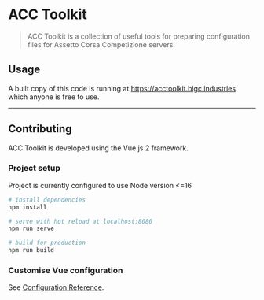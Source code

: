 # ACC Toolkit

>ACC Toolkit is a collection of useful tools for preparing configuration files for Assetto Corsa Competizione servers.

## Usage

A built copy of this code is running at <https://acctoolkit.bigc.industries> which anyone is free to use.

---

## Contributing

ACC Toolkit is developed using the Vue.js 2 framework.

### Project setup

Project is currently configured to use Node version <=16

```bash
# install dependencies
npm install

# serve with hot reload at localhost:8080
npm run serve

# build for production
npm run build
```

### Customise Vue configuration

See [Configuration Reference](https://cli.vuejs.org/config/).